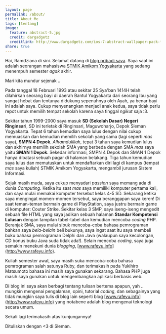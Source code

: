 ```yaml
---
layout: page
permalink: /about/
title: About Me
tags: [tentang]
image:
  feature: abstract-5.jpg
  credit: dargadgetz
  creditlink: http://www.dargadgetz.com/ios-7-abstract-wallpaper-pack-for-iphone-5-and-ipod-touch-retina/
share: true
---
```


Hai, Ramdziana di sini. Selamat datang di [blog pribadi saya]({{site.url}}). Saya saat ini adalah seorangan mahasiswa [STMIK Amikom Yogyakarta](http://amikom.ac.id) yang sedang menempuh semester *agak* akhir. 

Mari kita mundur sejenak ..

Pada tanggal 18 Februari 1993 atau sekitar 25 Sya'ban 1414H telah dilahirkan seorang bayi di daerah Bantul Yogyakarta dari seorang Ibu yang sangat hebat dan tentunya didukung sepenuhnya oleh Ayah, ya benar bayi ini adalah saya. Cukup menyenangkan menjadi anak kedua, saya tidak perlu repot untuk memilih tempat sekolah karena saya tinggal *ngikut* saja :3.

Sekitar tahun 1999-2000 saya masuk **SD (Sekolah Dasar) Negeri Ringinsari**, SD ini terletak di Ringinsari, Maguwoharjo, Depok Sleman Yogyakarta. Tepat 6 tahun kemudian saya lulus dengan nilai cukup memuaskan dan kemudian memilih sekolah yang sama (lagi seperti *mas* saya), **SMPN 4 Depok**. *Alhamdulillah*, tepat 3 tahun saya kemudian lulus dan akhirnya memilih sekolah SMA yang berbeda dengan SMA *mas* saya yaitu **SMAN 1 Depok**. Sekedar informasi, SMPN 4 Depok dan SMAN 1 Depok hanya dibatasi sebuah pagar di halaman belakang. Tiga tahun kemudian saya lulus dan memutuskan untuk mendaftarkan diri lagi di kampus (tempat *mas* saya kuliah) STMIK Amikom Yogyakarta, mengambil jurusan Sistem Informasi.

Sejak masih muda, saya cukup menyadari *passion* saya memang ada di dunia *Computing*. Ketika itu saat *mas* saya memiliki komputer pertama kali, dan saya mulai memakai komputer tersebut kelas 4-5 SD. Sekarang ketika saya mengingat momen-momen tersebut, saya beranggapan saya keren! Di saat teman-teman bermain game di PlayStation, saya justru bermain game di komputer: Couter Strike. Sekitar kelas 3 SMP, saya iseng-iseng mengedit sebuah file HTML yang saya jadikan sebuah halaman **Standar Kompetensi Lulusan** dengan tampilan tabel-tabel dan kemudian mencoba *coding* PHP. Beranjak SMA, saya mulai sibuk mencoba-coba bahasa pemrograman bahkan saya *bela-belain* beli bukunya, saya ingat saat itu saya membeli buku bahasa pemrograman Delphi dan Java (walaupun saya kecolongan, CD bonus buku Java suda tidak ada!). Selain mencoba *coding*, saya juga semakin menekuni dunia *blogging*, [www.rafeyu.info](http://www.rafeyu.info).

Kuliah semester awal, saya masih suka mencoba-coba bahasa pemrograman salah satunya Ruby, dan terimakasih pada Yukihiro Matsumoto bahasa ini masih saya gunakan sekarang. Bahasa PHP juga masih saya gunakan untuk mengembangkan aplikasi berbasis web.

Di blog ini saya akan berbagi tentang tulisan bertema apapun, yah .. mungkin mengenai pengalaman, opini, tutorial *coding*, dan sebagainya yang tidak mungkin saya tulis di blog lain seperti blog [www.rafeyu.info](http://www.rafeyu.info) yang notabene adalah blog mengenai teknologi secara umum.

Sekali lagi terimakasih atas kunjungannya!

Dituliskan dengan <3 di Sleman.